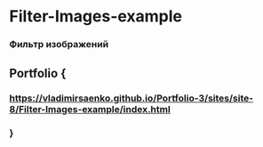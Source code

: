 # Filter-Images-example
 
### Фильтр изображений

## Portfolio {

### https://vladimirsaenko.github.io/Portfolio-3/sites/site-8/Filter-Images-example/index.html

### }
